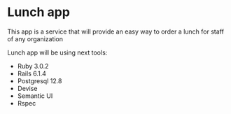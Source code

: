 # Lunch app

This app is a service that will provide an easy way to order a lunch for staff of any organization

Lunch app will be using next tools:

* Ruby 3.0.2
* Rails 6.1.4
* Postgresql 12.8
* Devise
* Semantic UI
* Rspec
